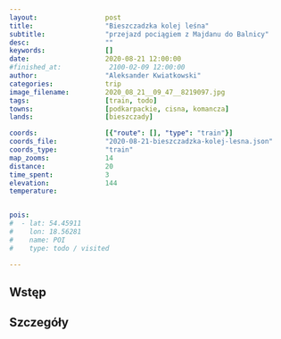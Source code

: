 ```yaml
---
layout:                 post
title:                  "Bieszczadzka kolej leśna"
subtitle:               "przejazd pociągiem z Majdanu do Balnicy"
desc:                   ""
keywords:               []
date:                   2020-08-21 12:00:00
#finished_at:            2100-02-09 12:00:00
author:                 "Aleksander Kwiatkowski"
categories:             trip
image_filename:         2020_08_21__09_47__8219097.jpg
tags:                   [train, todo]
towns:                  [podkarpackie, cisna, komancza]
lands:                  [bieszczady]

coords:                 [{"route": [], "type": "train"}]
coords_file:            "2020-08-21-bieszczadzka-kolej-lesna.json"
coords_type:            "train"
map_zooms:              14
distance:               20
time_spent:             3
elevation:              144
temperature:


pois:
#  - lat: 54.45911
#    lon: 18.56281
#    name: POI
#    type: todo / visited

---
```



## Wstęp

## Szczegóły
